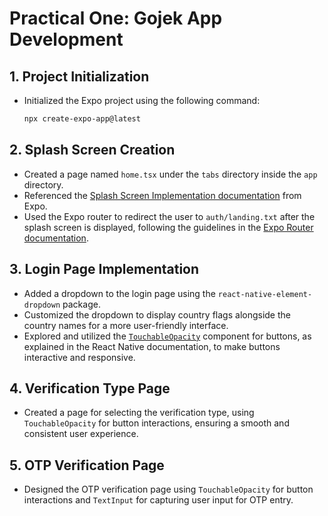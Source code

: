 # Practical One: Gojek App Development

## 1. Project Initialization
- Initialized the Expo project using the following command:
    ```bash
    npx create-expo-app@latest
    ```

## 2. Splash Screen Creation
- Created a page named `home.tsx` under the `tabs` directory inside the `app` directory.
- Referenced the [Splash Screen Implementation documentation](https://docs.expo.dev/versions/latest/sdk/splash-screen/) from Expo.
- Used the Expo router to redirect the user to `auth/landing.txt` after the splash screen is displayed, following the guidelines in the [Expo Router documentation](https://docs.expo.dev/routing/intro/).

## 3. Login Page Implementation
- Added a dropdown to the login page using the `react-native-element-dropdown` package.
- Customized the dropdown to display country flags alongside the country names for a more user-friendly interface.
- Explored and utilized the [`TouchableOpacity`](https://reactnative.dev/docs/touchableopacity) component for buttons, as explained in the React Native documentation, to make buttons interactive and responsive.

## 4. Verification Type Page
- Created a page for selecting the verification type, using `TouchableOpacity` for button interactions, ensuring a smooth and consistent user experience.

## 5. OTP Verification Page
- Designed the OTP verification page using `TouchableOpacity` for button interactions and `TextInput` for capturing user input for OTP entry.
